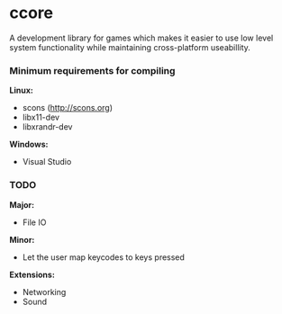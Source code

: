 ccore
=====

A development library for games which makes it easier to use low level system functionality while maintaining cross-platform useabillity.

### Minimum requirements for compiling ###
**Linux:**
- scons (http://scons.org)
- libx11-dev
- libxrandr-dev

**Windows:**
- Visual Studio

### TODO ###
**Major:**
- File IO

**Minor:**
- Let the user map keycodes to keys pressed

**Extensions:**
- Networking
- Sound
